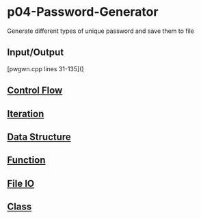 # p04-Password-Generator
Generate different types of unique password and save them to file

## Input/Output
<p>[pwgwn.cpp lines 31-135](<a href="/pwgen.cpp" title="pwgen.cpp">)

## Control Flow

## Iteration

## Data Structure

## Function

## File IO

## Class
